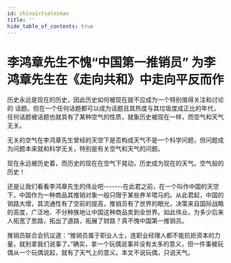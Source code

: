 ```yaml
---
id: china1stsalesman
title: ''
hide_table_of_contents: true
---
```


# 李鸿章先生不愧“中国第一推销员”  为李鸿章先生在《走向共和》中走向平反而作

历史永远是现在的历史，因此历史如何被现在就不应成为一个特别值得关注和讨论的
话题。但在一个任何话题都可以成为话题且其热度与其垃圾度成正比的年代，任何话题被话题也就具有了某种空气的性质，就象历史被现在一样，而空气和天气无关。

无关的空气在李鸿章先生曾经的天空下是否构成天气不是一个科学问题，但问题成为问题本来就和科学无关，特别是有关空气和天气的问题。

现在永远被历史着，而历史的现在在空气下晃动，历史成为现在的天气。空气般的历史！

还是让我们看看李鸿章先生的伟业吧-------在此君之前，在一个叫作中国的天空下，中国作为一种商品其推销对象一般只限于某些养羊喂马的。从此君起，中国的销路大增，其流通性有了空前的提高，推销员有了世界的眼光，决策来自国际战略的高度，广泛地、不分种族地让中国这种商品卖到全世界。如此伟业，为多少后来人拓宽了思路，拓出了道路，拓展了财路？真不愧中国第一推销员。

推销员联合会抗议道：“推销员属于职业人士，连职业经理人都不能抗拒资本的力量，就别拿我们说事了。”确实，拿一个玩偶说事并没有太多的意义，但一件事被玩偶从一个玩偶说起，就有了天气上的意义。本文不说玩偶，只说天气。